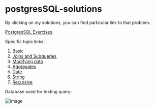 # postgresSQL-solutions


By clicking on my solutions, you can find particular link to that problem. 

[PostgresSQL Exercises](https://pgexercises.com/gettingstarted.html). 

Specific topic links: 
1. [Basic](https://pgexercises.com/questions/basic/)
2. [Joins and Subqueries](https://pgexercises.com/questions/joins/)
3. [Modifying data](https://pgexercises.com/questions/updates/)
4. [Aggregates](https://pgexercises.com/questions/aggregates/)
5. [Date](https://pgexercises.com/questions/date/)
6. [String](https://pgexercises.com/questions/string/)
7. [Recursive](https://pgexercises.com/questions/recursive/)



Database used for testing query:

![image](https://user-images.githubusercontent.com/57009626/157373344-a4b32845-f00f-4ff7-a6ae-db3c78698aea.png)

